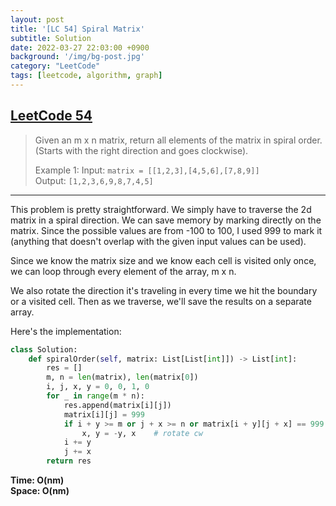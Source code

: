 ```yaml
---
layout: post
title: '[LC 54] Spiral Matrix'
subtitle: Solution
date: 2022-03-27 22:03:00 +0900
background: '/img/bg-post.jpg'
category: "LeetCode"
tags: [leetcode, algorithm, graph]
---
```


## [LeetCode 54](https://leetcode.com/problems/spiral-matrix/)
> Given an m x n matrix, return all elements of the matrix in spiral order. (Starts with the right direction and goes clockwise).
> 
> Example 1:
> Input: `matrix = [[1,2,3],[4,5,6],[7,8,9]]`  
> Output: `[1,2,3,6,9,8,7,4,5]`
---

This problem is pretty straightforward. We simply have to traverse the 2d matrix in a spiral direction. We can save memory by marking directly on the matrix. Since the possible values are from -100 to 100, I used 999 to mark it (anything that doesn't overlap with the given input values can be used). 

Since we know the matrix size and we know each cell is visited only once, we can loop through every element of the array, m x n. 

We also rotate the direction it's traveling in every time we hit the boundary or a visited cell. Then as we traverse, we'll save the results on a separate array.

Here's the implementation:
```python
class Solution:
    def spiralOrder(self, matrix: List[List[int]]) -> List[int]:
        res = []
        m, n = len(matrix), len(matrix[0])
        i, j, x, y = 0, 0, 1, 0
        for _ in range(m * n):
            res.append(matrix[i][j])
            matrix[i][j] = 999
            if i + y >= m or j + x >= n or matrix[i + y][j + x] == 999:
                x, y = -y, x    # rotate cw
            i += y
            j += x
        return res
```
**Time: O(nm)**  
**Space: O(nm)**
